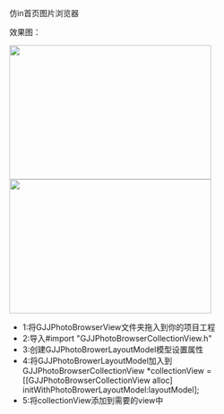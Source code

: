 仿in首页图片浏览器
</br>
<p>效果图：</p>
<img src="http://7s1sju.com1.z0.glb.clouddn.com/%E4%BB%BFin%E5%9B%BE%E7%89%87%E6%B5%8F%E8%A7%88%E5%99%A8.gif"  height="240" width="360"/>
</br>
<img src="http://7s1sju.com1.z0.glb.clouddn.com/Snip20160612_4.png"  height="240" width="360"/>
</br>
<ul>
<li>1:将GJJPhotoBrowserView文件夹拖入到你的项目工程</li>
<li>2:导入#import "GJJPhotoBrowserCollectionView.h"</li>
<li>3:创建GJJPhotoBrowerLayoutModel模型设置属性</li>
<li>4:将GJJPhotoBrowerLayoutModel加入到GJJPhotoBrowserCollectionView *collectionView = [[GJJPhotoBrowserCollectionView alloc] initWithPhotoBrowerLayoutModel:layoutModel]; </li>
<li>5:将collectionView添加到需要的view中</li>
</ul>

